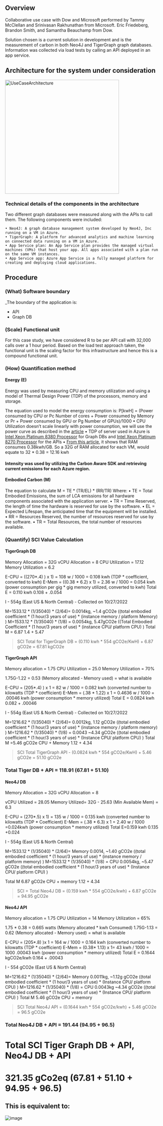 ## Overview

Collaborative use case with Dow and Microsoft performed by Tammy McClellan and Srinivasan Rakhunathan from Microsoft. Eric Friedeberg, Brandon Smith, and Samantha Beauchamp from Dow. 

Solution chosen is a current solution in development and is the measurement of carbon in both Neo4J and TigerGraph graph databases. Information was collected via load tests by calling an API deployed in an app service.

## Architecture for the system under consideration
<img width="373" alt="UseCaseArchitecture" src="https://user-images.githubusercontent.com/53481728/196241193-d51bfd26-0dbe-44ec-a13c-892d2c1484be.png">


### Technical details of the components in the architecture

Two different graph databases were measured along with the APIs to call them. The following components were included:

	• Neo4J: A graph database management system developed by Neo4J, Inc running on a VM in Azure.
	• TigerGraph: A platform for advanced analytics and machine learning on connected data running on a VM in Azure.
	• App Service plan: An App Service plan provides the managed virtual machines (VMs) that host your app. All apps associated with a plan run on the same VM instances.
	• App Service app: Azure App Service is a fully managed platform for creating and deploying cloud applications.

## Procedure

### (What) Software boundary

_The boundary of the application is:

- API
- Graph DB

### (Scale) Functional unit 

For this case study, we have considered R to be per API call with 32,000 calls over a 1 hour period. Based on the load test approach taken, the functional unit is the scaling factor for this infrastructure and hence this is a compound functional unit.

### (How) Quantification method

#### Energy (E)  

Energy was used by measuring CPU and memory utilization and using a model of Thermal Design Power (TDP) of the processors, memory and storage.

The equation used to model the energy consumption is:
P[kwH] = (Power consumed by CPU or Pc Number of cores + Power consumed by Memory or Pr + Power consumed by GPU or Pg Number of GPUs)/1000
	• CPU Utilization doesn’t scale linearly with power consumption, we will use the power curve as described in the [article](https://medium.com/teads-engineering/building-an-aws-ec2-carbon-emissions-dataset-3f0fd76c98ac)
	• TDP of server used in Azure is [Intel Xeon Platinum 8380 Processor](https://www.intel.com/content/www/us/en/products/sku/212287/intel-xeon-platinum-8380-processor-60m-cache-2-30-ghz/specifications.html?wapkw=intel%20xeon%20platinum%208370c) for Graph DBs and [Intel Xeon Platinum 8270 Processor](https://www.intel.com/content/www/us/en/products/sku/192482/intel-xeon-platinum-8270-processor-35-75m-cache-2-70-ghz/specifications.html) for the APIs
	• [From this article](https://www.crucial.com/support/articles-faq-memory/how-much-power-does-memory-use), it shows that RAM consumes 0.38kwh/GB. So a 32G of RAM allocated for each VM, would equate to 32 * 0.38 = 12.16 kwh

#### Intensity was used by utilizing the Carbon Aware SDK and retrieving current emissions for each Azure region.

#### Embodied Carbon (M)

The equation to calculate M = TE * (TR/EL) * (RR/TR)
Where:
	• TE = Total Embodied Emissions, the sum of LCA emissions for all hardware components associated with the application server.
	• TR = Time Reserved, the length of time the hardware is reserved for use by the software.
	• EL = Expected Lifespan, the anticipated time that the equipment will be installed.
	• RR = Resources Reserved, the number of resources reserved for use by the software.
	• TR = Total Resources, the total number of resources available.

### (Quantify) SCI Value Calculation

#### TigerGraph DB
Memory Allocation = 32G
vCPU Allocation = 8
CPU Utilization = 17.12
Memory Utilization = 6.2

E-CPU = ((270*.4) ) x 1) = 108 w / 1000 = 0.108 kwh	(TDP * coefficient, converted to kwh)
E-Mem =  ((0.38 * 6.2) x 1) = 2.36 w / 1000 = 0.054 kwh	(power consumption per gig * gig memory utilized, converted to kwh)
Total E = 0.110 kwh	0.108 + .0.054

I - 554g (East US & North Central) - Collected on 10/27/2022

M=1533.12 * (1/35040) * (2/64)= 0.0014kg, ~1.4 gCO2e	 ((total embodied coefficient * (1 hour/3 years of use) * (instance memory / platform Memory) )
M=1533.12 * (1/35040) * (1/8) = 0.0054kg, 5.47gCO2e	((Total Embodied Coefficient * (1 hour/3 years of use) * (instance CPU/ platform CPU) )
Total M = 6.87	1.4 + 5.47

> SCI Total for TigerGraph DB = (0.110 kwh * 554 gCO2e/KwH) + 6.87 gCO2e = 67.81 kgCO2e


#### TigerGraph API
Memory allocation = 1.75
CPU Utilization = 25.0
Memory Utilization = 70% 

1.75G-1.22 = 0.53 (Memory allocated - Memory used) = what is available

E-CPU = (205*.4) ) x 1 = 82 w / 1000 = 0.082 kwh	(converted number to kilowatts (TDP * coefficient)
E-Mem =  (.38 * 1.22) x 1  = 0.4636 w / 1000 = .00046 kwh	(power consumption * memory utilized)
Total E = 0.0824 kwh	0.082 + .00046

I - 554g (East US & North Central) - Collected on 10/27/2022

M=1216.62 * (1/35040) * (2/64)= 0.0012kg, 1.12 gCO2e	 ((total embodied coefficient * (1 hour/3 years of use) * (instance memory / platform memory) )
M=1216.62 * (1/35040) * (1/8) =  0.0043  ~4.34 gCO2e	((total embodied coefficient * (1 hour/3 years of use) * (Instance CPU/ platform CPU) )
Total M =5.46 gCO2e	CPU + Memory 1.12 + 4.34 

> SCI Total TigerGraph API - (0.0824 kwh * 554 gCO2e/KwH) + 5.46 gCO2e = 51.10 gCO2e



### Total Tiger DB + API = 118.91	(67.81 + 51.10)

#### Neo4J DB
Memory Allocation = 32G
vCPU Allocation = 8

vCPU Utilized = 28.05
Memory Utilized= 32G - 25.63 (Min Available Mem) = 6.3


E-CPU = (270*.5) x 1) = 135 w / 1000 = 0.135 kwh	(converted number to kilowatts (TDP * Coefficient)
E-Mem =  (.38 * 6.3) x 1 = 2.40 w / 1000 =0.024kwh	(power consumption * memory utilized)
Total E=0.159 kwh	0.135 +0.024

I - 554g (East US & North Central)

M=1533.12 * (1/35040) * (2/64)=  Memory 0.0014, ~1.40  gCO2e  	((total embodied coefficient * (1 hour/3 years of use) * (instance memory / platform memory) )
M=1533.12 * (1/35040) * (1/8) = CPU 0.0054kg, ~5.47 gCO2e	((total embodied coefficient * (1 hour/3 years of use) * (Instance CPU/ platform CPU) )

Total M 6.87  gCO2e	CPU + memory 1.12 + 4.34 


> SCI = Total Neo4J DB = (0.159 kwh * 554 gCO2e/kwh) + 6.87 gCO2e = 94.95 gCO2e

#### Neo4J API
Memory allocation = 1.75
CPU Utilization = 14
Memory Utilization = 65% 

1.75 * 0.38 = 0.665 watts (Memory allocated * kwh Consumed)
1.75G-1.13 = 0.62 (Memory allocated - Memory used) = what is available

E-CPU = (205*.8) )x 1 = 164 w / 1000 = 0.164 kwh	(converted number to kilowatts (TDP * coefficient)
E-Mem =  (0.38* 1.13) x 1= 43 kwh / 1000 = 1000 .00043 kwh	(power consumption * memory utilized)
Total E = 0.1644 kgCO2e/kwh	0.164 + .00043

I - 554 gCO2e (East US & North Central)

M=1216.62 * (1/35040) * (2/64)=  Memory 0.0011kg, ~1.12g  gCO2e	((total embodied coefficient * (1 hour/3 years of use) * (Instance CPU/ platform CPU) )
M=1216.62 * (1/35040) * (1/8) = CPU 0.0043kg  ~4.34 gCO2e	((total embodied coefficient * (1 hour/3 years of use) * (Instance CPU/ platform CPU) )
Total M  5.46 gCO2e	CPU + memory 

> SCI Total Neo4J API = (0.1644 kwh * 554 gCO2e/kwh) + 5.46 gCO2e = 96.5 gCO2e


### Total Neo4J DB + API = 191.44	(94.95 + 96.5)


# Total SCI	Tiger Graph DB + API, Neo4J DB + API
# 321.35 gCo2eq	 (67.81 + 51.10 + 94.95 + 96.5)

## This is equivalent to:
![image](https://user-images.githubusercontent.com/53481728/200390651-74ec5b0e-fe17-4307-b0a0-81b20278e2a4.png)
